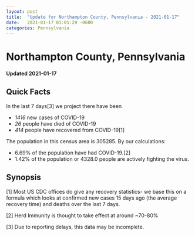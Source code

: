 ```yaml
---
layout: post
title:  "Update for Northampton County, Pennsylvania - 2021-01-17"
date:   2021-01-17 01:01:29 -0600
categories: Pennsylvania
---
```


# Northampton County, Pennsylvania
#### Updated 2021-01-17

## Quick Facts

In the last 7 days[3] we project there have been
- *1416* new cases of COVID-19
- *26* people have died of COVID-19
- *414* people have recovered from COVID-19[1]

The population in this census area is 305285. By our calculations:
- 6.69% of the population have had COVID-19.[2]
- 1.42% of the population or 4328.0 people are actively fighting the virus.

## Synopsis




[1] Most US CDC offices do give any recovery statistics- we base this on a formula which looks at confirmed new cases
15 days ago (the average recovery time) and deaths over the last 7 days.

[2] Herd Immunity is thought to take effect at around ~70-80%

[3] Due to reporting delays, this data may be incomplete.
 
    